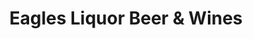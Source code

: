 ---
title: "Eagles Liquor Beer & Wines"
url: /boiling-springs/eagles-liquor-beer-und-wines/
shop: Spirituosen
---